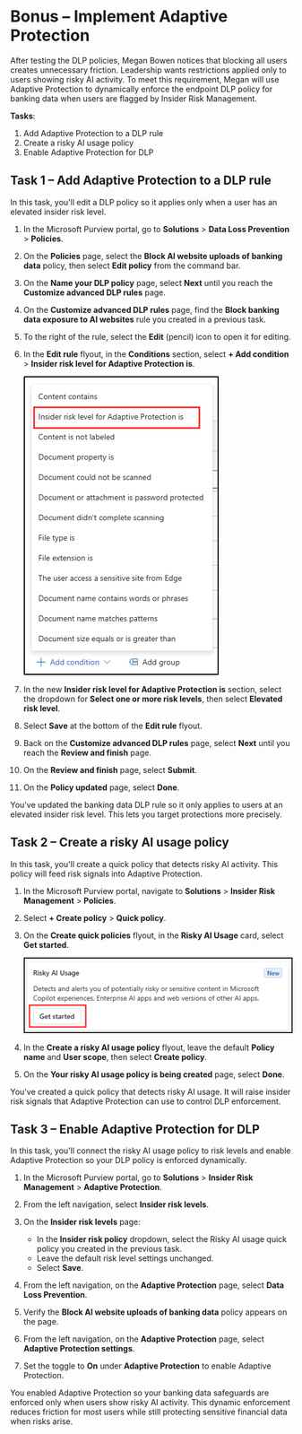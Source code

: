 # Bonus – Implement Adaptive Protection

After testing the DLP policies, Megan Bowen notices that blocking all users creates unnecessary friction. Leadership wants restrictions applied only to users showing risky AI activity. To meet this requirement, Megan will use Adaptive Protection to dynamically enforce the endpoint DLP policy for banking data when users are flagged by Insider Risk Management.

**Tasks**:

1. Add Adaptive Protection to a DLP rule
1. Create a risky AI usage policy
1. Enable Adaptive Protection for DLP

## Task 1 – Add Adaptive Protection to a DLP rule

In this task, you'll edit a DLP policy so it applies only when a user has an elevated insider risk level.

1. In the Microsoft Purview portal, go to **Solutions** > **Data Loss Prevention** > **Policies**.

1. On the **Policies** page, select the **Block AI website uploads of banking data** policy, then select **Edit policy** from the command bar.

1. On the **Name your DLP policy** page, select **Next** until you reach the **Customize advanced DLP rules** page.

1. On the **Customize advanced DLP rules** page, find the **Block banking data exposure to AI websites** rule you created in a previous task.

1. To the right of the rule, select the **Edit** (pencil) icon to open it for editing.

1. In the **Edit rule** flyout, in the **Conditions** section, select **+ Add condition** > **Insider risk level for Adaptive Protection is**.

   ![Screenshot of the Add condition menu in Microsoft Purview DLP. showing 'Insider risk level for Adaptive Protection is' highlighted.](./media/dlp-adaptive-protection-condition.png)

1. In the new **Insider risk level for Adaptive Protection is** section, select the dropdown for **Select one or more risk levels**, then select **Elevated risk level**.

1. Select **Save** at the bottom of the **Edit rule** flyout.

1. Back on the **Customize advanced DLP rules** page, select **Next** until you reach the **Review and finish** page.

1. On the **Review and finish** page, select **Submit**.

1. On the **Policy updated** page, select **Done**.

You've updated the banking data DLP rule so it only applies to users at an elevated insider risk level. This lets you target protections more precisely.

## Task 2 – Create a risky AI usage policy

In this task, you'll create a quick policy that detects risky AI activity. This policy will feed risk signals into Adaptive Protection.

1. In the Microsoft Purview portal, navigate to **Solutions** > **Insider Risk Management** > **Policies**.

1. Select **+ Create policy** > **Quick policy**.

1. On the **Create quick policies** flyout, in the **Risky AI Usage** card, select **Get started**.

   ![Screenshot of the Risky AI Usage policy card in Microsoft Purview with a Get started button.](./media/irm-quick-risky-ai-usage.png)

1. In the **Create a risky AI usage policy** flyout, leave the default **Policy name** and **User scope**, then select **Create policy**.

1. On the **Your risky AI usage policy is being created** page, select **Done**.

You've created a quick policy that detects risky AI usage. It will raise insider risk signals that Adaptive Protection can use to control DLP enforcement.

## Task 3 – Enable Adaptive Protection for DLP

In this task, you'll connect the risky AI usage policy to risk levels and enable Adaptive Protection so your DLP policy is enforced dynamically.

1. In the Microsoft Purview portal, go to **Solutions** > **Insider Risk Management** > **Adaptive Protection**.

1. From the left navigation, select **Insider risk levels**.

1. On the **Insider risk levels** page:

   - In the **Insider risk policy** dropdown, select the Risky AI usage quick policy you created in the previous task.
   - Leave the default risk level settings unchanged.
   - Select **Save**.

1. From the left navigation, on the **Adaptive Protection** page, select **Data Loss Prevention**.

1. Verify the **Block AI website uploads of banking data** policy appears on the page.

1. From the left navigation, on the **Adaptive Protection** page, select **Adaptive Protection settings**.

1. Set the toggle to **On** under **Adaptive Protection** to enable Adaptive Protection.

You enabled Adaptive Protection so your banking data safeguards are enforced only when users show risky AI activity. This dynamic enforcement reduces friction for most users while still protecting sensitive financial data when risks arise.
